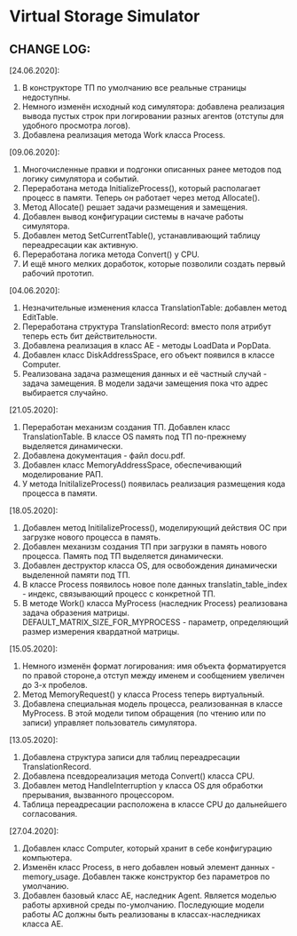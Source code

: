 # Virtual Storage Simulator
## CHANGE LOG:

[24.06.2020]:
1. В конструкторе ТП по умолчанию все реальные страницы недоступны.
2. Немного изменён исходный код симулятора: добавлена реализация вывода пустых строк при логировании разных агентов (отступы для удобного просмотра логов).
3. Добавлена реализация метода Work класса Process.

[09.06.2020]:
1. Многочисленные правки и подгонки описанных ранее методов под логику симулятора и событий.
2. Переработана метода InitializeProcess(), который располагает процесс в памяти. Теперь он работает через метод Allocate().
3. Метод Allocate() решает задачи размещения и замещения.
4. Добавлен вывод конфигурации системы в начаче работы симулятора.
5. Добавлен метод SetCurrentTable(), устанавливающий таблицу переадресации как активную.
6. Переработана логика метода Convert() у CPU.
7. И ещё много мелких доработок, которые позволили создать первый рабочий прототип.


[04.06.2020]:
1. Незначительные изменения класса TranslationTable: добавлен метод EditTable.
2. Переработана структура TranslationRecord: вместо поля атрибут теперь есть бит действительности.
3. Добавлена реализация в класс AE - методы LoadData и PopData.
4. Добавлен класс DiskAddressSpace, его объект появился в классе Computer.
5. Реализована задача размещения данных и её частный случай - задача замещения. В модели задачи замещения пока что адрес выбирается случайно.


[21.05.2020]:
1. Переработан механизм создания ТП. Добавлен класс TranslationTable. В классе OS память под ТП по-прежнему выделяется динамически.
2. Добавлена документация - файл docu.pdf.
3. Добавлен класс MemoryAddressSpace, обеспечивающий моделирование РАП.
4. У метода InitilalizeProcess() появилась реализация размещения кода процесса в памяти.

[18.05.2020]:
1. Добавлен метод InitilalizeProcess(), моделирующий действия ОС при загрузке нового процесса в память.
2. Добавлен механизм создания ТП при загрузки в память нового процесса. Память под ТП выделяется динамически.
3. Добавлен деструктор класса OS, для освобождения динамически выделенной памяти под ТП.
4. В классе Process появилось новое поле данных translatin_table_index - индекс, связывающий процесс с конкретной ТП.
5. В методе Work() класса MyProcess (наследник Process) реализована задача образения матрицы. DEFAULT_MATRIX_SIZE_FOR_MYPROCESS - параметр, определяющий размер измерения квардатной матрицы.

[15.05.2020]:
1. Немного изменён формат логирования: имя объекта форматируется по правой стороне,а отступ между именем и сообщением увеличен до 3-х пробелов.
2. Метод MemoryRequest() у класса Process теперь виртуальный.
3. Добавлена специальная модель процесса, реализованная в классе MyProcess. В этой модели типом обращения (по чтению или по записи) управляет пользователь симулятора.

[13.05.2020]:
1. Добавлена структура записи для таблиц переадресации TranslationRecord.
2. Добавлена псевдореализация метода Convert() класса CPU.
3. Добавлен метод HandleInterruption у класса OS для обработки прерывания, вызванного процессором.
4. Таблица переадресации расположена в классе CPU до дальнейшего согласования.

[27.04.2020]:
1. Добавлен класс Computer, который хранит в себе конфигурацию компьютера.
2. Изменён класс Process, в него добавлен новый элемент данных - memory_usage. Добавлен   также конструктор без параметров по умолчанию.
3. Добавлен базовый класс AE, наследник Agent. Является моделью работы архивной среды по-умолчанию. Последующие модели работы АС должны быть реализованы в классах-наследниках класса AE.